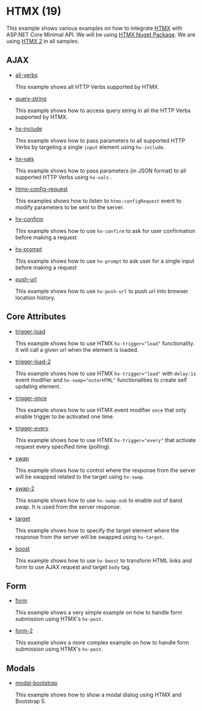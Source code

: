 # HTMX (19)

This example shows various examples on how to integrate [HTMX](https://htmx.org/) with ASP.NET Core Minimal API. We will be using [HTMX Nuget Package](https://www.nuget.org/packages/Htmx). We are using [HTMX 2](https://htmx.org/) in all samples.

## AJAX

* [all-verbs](all-verbs)

  This example shows all HTTP Verbs supported by HTMX.

* [query-string](query-string)

  This example shows how to access query string in all the HTTP Verbs supported by HTMX.

* [hx-include](hx-include)

  This example shows how to pass parameters to all supported HTTP Verbs by targeting a single `input` element using `hx-include`. 

* [hx-vals](hx-vals)

  This example shows how to pass parameters (in JSON format) to all supported HTTP Verbs using `hx-vals` . 

* [htmx-config-request](htmx-config-request)

  This examples shows how to listen to `htmx:configRequest` event to modify parameters to be sent to the server. 

* [hx-confirm](hx-confirm)

  This example shows how to use `hx-confirm` to ask for user confirmation before making a request

* [hx-prompt](hx-prompt)

  This example shows how to use `hx-prompt` to ask user for a single input before making a request

* [push-url](push-url)

  This example shows how to use `hx-push-url` to push url into browser location history.
  
## Core Attributes

* [trigger-load](trigger-load)

  This example shows how to use HTMX `hx-trigger="load"` functionality. It will call a given url when the element is loaded.

* [trigger-load-2](trigger-load-2)

  This example shows how to use HTMX `hx-trigger="load"` with `delay:1s` event modifier and `hx-swap="outerHTML"` functionalities to create self updating element. 

* [trigger-once](trigger-once)

  This example shows how to use HTMX event modifier `once` that only enable trigger to be activated one time. 

* [trigger-every](trigger-every)

  This example shows how to use HTMX `hx-trigger="every"` that activate request every specified time (polling). 

* [swap](swap)
  
  This example shows how to control where the response from the server will be swapped related to the target using `hx-swap`.

* [swap-2](swap-2)
  
  This example shows how to use `hx-swap-oob` to enable out of band swap. It is used from the server response.

* [target](target)
  
  This example shows how to specify the target element where the response from the server will be swapped using `hx-target`.

* [boost](boost)

  This example shows how to use `hx-boost` to transform HTML links and form to use AJAX request and target `body` tag.   

## Form

* [form](form)
 
  This example shows a very simple example on how to handle form submission using HTMX's `hx-post`.

* [form-2](form-2)
 
  This example shows a more complex example on how to handle form submission using HTMX's `hx-post`.

## Modals

* [modal-bootstrap](modal-bootstrap)
  
  This example shows how to show a modal dialog using HTMX and Bootstrap 5. 